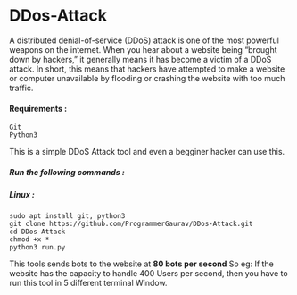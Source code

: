# DDos-Attack
A distributed denial-of-service (DDoS) attack is one of the most powerful weapons on the internet. When you hear about a website being “brought down by hackers,” it generally means it has become a victim of a DDoS attack. In short, this means that hackers have attempted to make a website or computer unavailable by flooding or crashing the website with too much traffic.

#### Requirements :
```
Git
Python3
```

This is a simple DDoS Attack tool and even a begginer hacker can use this.
##### Run the following commands :
##### Linux : 
```
sudo apt install git, python3
git clone https://github.com/ProgrammerGaurav/DDos-Attack.git
cd DDos-Attack
chmod +x *
python3 run.py
```
This tools sends bots to the website at <b>80 bots per second</b>
So eg: If the website has the capacity to handle 400 Users per second, then you have to run this tool in 5 different terminal Window.
